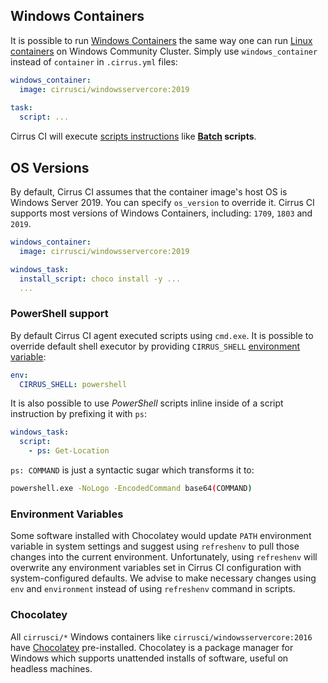 ## Windows Containers

It is possible to run [Windows Containers](https://docs.microsoft.com/en-us/virtualization/windowscontainers/about/) the same way one can run [Linux containers](linux.md) on Windows Community Cluster. 
Simply use `windows_container` instead of `container` in `.cirrus.yml` files:

```yaml
windows_container:
  image: cirrusci/windowsservercore:2019
  
task:
  script: ...
```

Cirrus CI will execute [scripts instructions](writing-tasks.md#script-instruction) like **[Batch](https://en.wikipedia.org/wiki/Batch_file) scripts**.
    
## OS Versions

By default, Cirrus CI assumes that the container image's host OS is Windows Server 2019. You can specify `os_version`
to override it. Cirrus CI supports most versions of Windows Containers, including: `1709`, `1803` and `2019`.

```yaml
windows_container:
  image: cirrusci/windowsservercore:2019

windows_task:
  install_script: choco install -y ...
  ...
```

### PowerShell support

By default Cirrus CI agent executed scripts using `cmd.exe`. It is possible to override default shell executor by providing
`CIRRUS_SHELL` [environment variable](writing-tasks.md#environment-variables):

```yaml
env:
  CIRRUS_SHELL: powershell
``` 

It is also possible to use *PowerShell* scripts inline inside of a script instruction by prefixing it with `ps`:

```yaml
windows_task:
  script:
    - ps: Get-Location
```

`ps: COMMAND` is just a syntactic sugar which transforms it to:

```bash
powershell.exe -NoLogo -EncodedCommand base64(COMMAND)
```

### Environment Variables

Some software installed with Chocolatey would update `PATH` environment variable in system settings and suggest using `refreshenv` to pull those changes into the current environment.
Unfortunately, using `refreshenv` will overwrite any environment variables set in Cirrus CI configuration with system-configured defaults.
We advise to make necessary changes using `env` and `environment` instead of using `refreshenv` command in scripts.

### Chocolatey

All `cirrusci/*` Windows containers like `cirrusci/windowsservercore:2016` have [Chocolatey](https://chocolatey.org/) pre-installed.
Chocolatey is a package manager for Windows which supports unattended installs of software, useful on headless machines.
